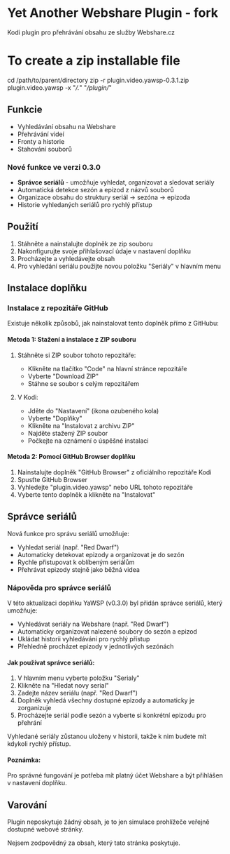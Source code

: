 # Yet Another Webshare Plugin - fork

Kodi plugin pro přehrávání obsahu ze služby Webshare.cz

# To create a zip installable file

cd /path/to/parent/directory
zip -r plugin.video.yawsp-0.3.1.zip plugin.video.yawsp -x "_/\._" "_/plugin/_"

## Funkcie

- Vyhledávání obsahu na Webshare
- Přehrávání videí
- Fronty a historie
- Stahování souborů

### Nové funkce ve verzi 0.3.0

- **Správce seriálů** - umožňuje vyhledat, organizovat a sledovat seriály
- Automatická detekce sezón a epizod z názvů souborů
- Organizace obsahu do struktury seriál -> sezóna -> epizoda
- Historie vyhledaných seriálů pro rychlý přístup

## Použití

1. Stáhněte a nainstalujte doplněk ze zip souboru
2. Nakonfigurujte svoje přihlašovací údaje v nastavení doplňku
3. Procházejte a vyhledávejte obsah
4. Pro vyhledání seriálu použijte novou položku "Seriály" v hlavním menu

## Instalace doplňku

### Instalace z repozitáře GitHub

Existuje několik způsobů, jak nainstalovat tento doplněk přímo z GitHubu:

#### Metoda 1: Stažení a instalace z ZIP souboru

1. Stáhněte si ZIP soubor tohoto repozitáře:

   - Klikněte na tlačítko "Code" na hlavní stránce repozitáře
   - Vyberte "Download ZIP"
   - Stáhne se soubor s celým repozitářem

2. V Kodi:

   - Jděte do "Nastavení" (ikona ozubeného kola)
   - Vyberte "Doplňky"
   - Klikněte na "Instalovat z archivu ZIP"
   - Najděte stažený ZIP soubor
   - Počkejte na oznámení o úspěšné instalaci

#### Metoda 2: Pomocí GitHub Browser doplňku

1. Nainstalujte doplněk "GitHub Browser" z oficiálního repozitáře Kodi
2. Spusťte GitHub Browser
3. Vyhledejte "plugin.video.yawsp" nebo URL tohoto repozitáře
4. Vyberte tento doplněk a klikněte na "Instalovat"

## Správce seriálů

Nová funkce pro správu seriálů umožňuje:

- Vyhledat seriál (např. "Red Dwarf")
- Automaticky detekovat epizody a organizovat je do sezón
- Rychle přistupovat k oblíbeným seriálům
- Přehrávat epizody stejně jako běžná videa

### Nápověda pro správce seriálů

V této aktualizaci doplňku YaWSP (v0.3.0) byl přidán správce seriálů, který umožňuje:

- Vyhledávat seriály na Webshare (např. "Red Dwarf")
- Automaticky organizovat nalezené soubory do sezón a epizod
- Ukládat historii vyhledávání pro rychlý přístup
- Přehledně procházet epizody v jednotlivých sezónách

#### Jak používat správce seriálů:

1. V hlavním menu vyberte položku "Serialy"
2. Klikněte na "Hledat novy serial"
3. Zadejte název seriálu (např. "Red Dwarf")
4. Doplněk vyhledá všechny dostupné epizody a automaticky je zorganizuje
5. Procházejte seriál podle sezón a vyberte si konkrétní epizodu pro přehrání

Vyhledané seriály zůstanou uloženy v historii, takže k nim budete mít kdykoli rychlý přístup.

#### Poznámka:

Pro správné fungování je potřeba mít platný účet Webshare a být přihlášen v nastavení doplňku.

## Varování

Plugin neposkytuje žádný obsah, je to jen simulace prohlížeče veřejně dostupné webové stránky.

Nejsem zodpovědný za obsah, který tato stránka poskytuje.
